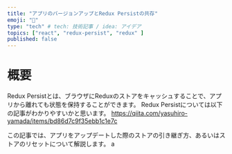 ```yaml
---
title: "アプリのバージョンアップとRedux Persistの共存"
emoji: "👏"
type: "tech" # tech: 技術記事 / idea: アイデア
topics: ["react", "redux-persist", "redux" ]
published: false
---
```

# 概要
Redux Persistとは、ブラウザにReduxのストアをキャッシュすることで、アプリから離れても状態を保持することができます。
Redux Persistについては以下の記事がわかりやすいかと思います。
https://qiita.com/yasuhiro-yamada/items/bd86d7c9f35ebb1c1e7c

この記事では、アプリをアップデートした際のストアの引き継ぎ方、あるいはストアのリセットについて解説します。
a
